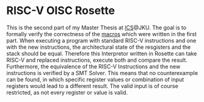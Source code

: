 # RISC-V OISC Rosette

This is the second part of my Master Thesis at [ICS](https://www.ics.jku.at/)@JKU.
The goal is to formally verify the correctness of the [macros](https://github.com/SonjaGurtner/riscv-oisc-macros) which were written in the first part.
When executing a program with standard RISC-V instructions and one with the new instructions, the architectural state of the resgisters and the stack
should be equal. Therefore this Interpretor written in Rosette can take RISC-V and replaced instructions, execute both and compare the result.
Furthermore, the equivalence of the RISC-V Instructions and the new instructions is verified by a SMT Solver. This means that no counterexample can be found, in which specific register values or combination of input registers would lead to a different result. The valid input is of course restricted, as not every register or value is valid.
